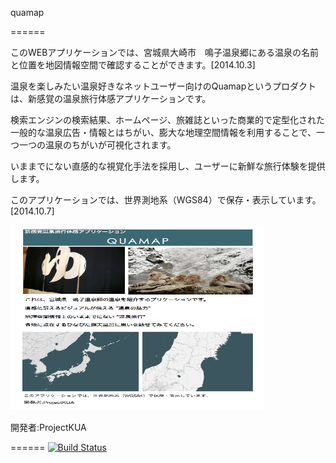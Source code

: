 quamap

======

このWEBアプリケーションでは、宮城県大崎市　鳴子温泉郷にある温泉の名前と位置を地図情報空間で確認することができます。[2014.10.3]

温泉を楽しみたい温泉好きなネットユーザー向けのQuamapというプロダクトは、新感覚の温泉旅行体感アプリケーションです。

検索エンジンの検索結果、ホームページ、旅雑誌といった商業的で定型化された一般的な温泉広告・情報とはちがい、膨大な地理空間情報を利用することで、一つ一つの温泉のちがいが可視化されます。

いままでにない直感的な視覚化手法を採用し、ユーザーに新鮮な旅行体験を提供します。

このアプリケーションでは、世界測地系（WGS84）で保存・表示しています。[2014.10.7]

<img src="/public/readme.tiff" alt="インセプションデッキ" width="406" height="296" border="0" />

開発者:ProjectKUA

======
[![Build Status](https://travis-ci.org/projectKUA/quamap.svg?branch=master)](https://travis-ci.org/projectKUA/quamap)
